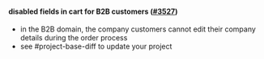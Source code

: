 #### disabled fields in cart for B2B customers ([#3527](https://github.com/shopsys/shopsys/pull/3527))

- in the B2B domain, the company customers cannot edit their company details during the order process
- see #project-base-diff to update your project
